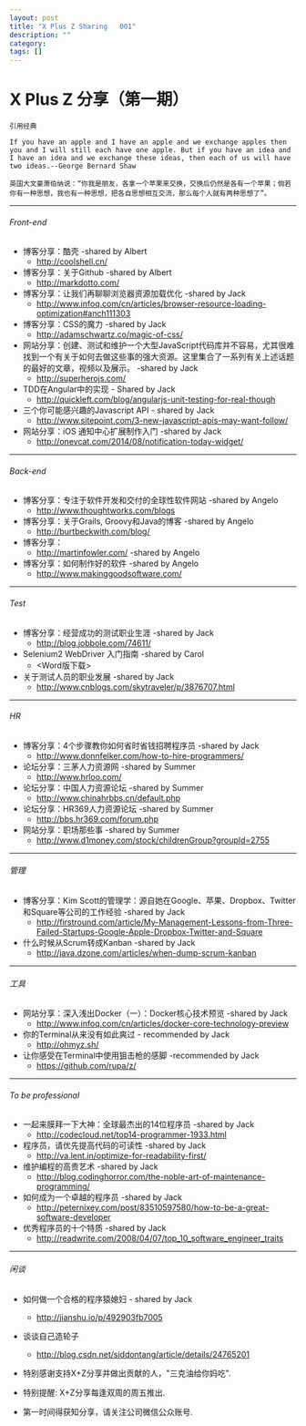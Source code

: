 ```yaml
---
layout: post
title: "X Plus Z Sharing   001"
description: ""
category:
tags: []
---
```

# X Plus Z 分享（第一期）

`引用经典`

`If you have an apple and I have an apple and we exchange apples then you and I will still each have one apple. But if you have an idea and I have an idea and we exchange these ideas, then each of us will have two ideas.--George Bernard Shaw
`

`英国大文豪萧伯纳说：“你我是朋友，各拿一个苹果来交换，交换后仍然是各有一个苹果；倘若你有一种思想，我也有一种思想，把各自思想相互交流，那么每个人就有两种思想了”。`

----

###### Front-end

* 博客分享：酷壳 -shared by Albert
    * <http://coolshell.cn/>
* 博客分享：关于Github -shared by Albert
    * <http://markdotto.com/>
* 博客分享：让我们再聊聊浏览器资源加载优化 -shared by Jack
    * <http://www.infoq.com/cn/articles/browser-resource-loading-optimization#anch111303>
* 博客分享：CSS的魔力 -shared by Jack
    * <http://adamschwartz.co/magic-of-css/>
* 网站分享：创建、测试和维护一个大型JavaScript代码库并不容易，尤其很难找到一个有关于如何去做这些事的强大资源。这里集合了一系列有关上述话题的最好的文章，视频以及展示。 -shared by Jack
    * <http://superherojs.com/>
* TDD在Angular中的实现 - Shared by Jack
    * <http://quickleft.com/blog/angularjs-unit-testing-for-real-though>
* 三个你可能感兴趣的Javascript API - shared by Jack
    * <http://www.sitepoint.com/3-new-javascript-apis-may-want-follow/>
* 网站分享：iOS 通知中心扩展制作入门 -shared by Jack
    * <http://onevcat.com/2014/08/notification-today-widget/>

----

###### Back-end

* 博客分享：专注于软件开发和交付的全球性软件网站 -shared by Angelo
    * <http://www.thoughtworks.com/blogs>
* 博客分享：关于Grails, Groovy和Java的博客 -shared by Angelo
    * <http://burtbeckwith.com/blog/>
* 博客分享：
    * <http://martinfowler.com/>  -shared by Angelo
* 博客分享：如何制作好的软件  -shared by Angelo
    * <http://www.makinggoodsoftware.com/>

----

###### Test

* 博客分享：经营成功的测试职业生涯  -shared by Jack
    * <http://blog.jobbole.com/74611/>  
* Selenium2 WebDriver 入门指南 -shared by Carol
    * <Word版下载>
* 关于测试人员的职业发展 -shared by Jack
    * <http://www.cnblogs.com/skytraveler/p/3876707.html>

----

###### HR

* 博客分享：4个步骤教你如何省时省钱招聘程序员 -shared by Jack
    * <http://www.donnfelker.com/how-to-hire-programmers/>
* 论坛分享：三茅人力资源网 -shared by Summer
    * <http://www.hrloo.com/>
* 论坛分享：中国人力资源论坛 -shared by Summer
    * <http://www.chinahrbbs.cn/default.php>
* 论坛分享：HR369人力资源论坛  -shared by Summer
    * <http://bbs.hr369.com/forum.php>
* 网站分享：职场那些事 -shared by Summer
    * <http://www.d1money.com/stock/childrenGroup?groupId=2755>

----

###### 管理

* 博客分享：Kim Scott的管理学：源自她在Google、苹果、Dropbox、Twitter和Square等公司的工作经验 -shared by Jack
    * <http://firstround.com/article/My-Management-Lessons-from-Three-Failed-Startups-Google-Apple-Dropbox-Twitter-and-Square>
* 什么时候从Scrum转成Kanban -shared by Jack
    * <http://java.dzone.com/articles/when-dump-scrum-kanban>

-----

###### 工具

* 网站分享：深入浅出Docker（一）：Docker核心技术预览 -shared by Jack
    * <http://www.infoq.com/cn/articles/docker-core-technology-preview>
* 你的Terminal从来没有如此爽过 - recommended by Jack
    * <http://ohmyz.sh/>
* 让你感受在Terminal中使用狙击枪的感脚 -recommended by Jack
    * <https://github.com/rupa/z/>

----

###### To be professional

* 一起来膜拜一下大神：全球最杰出的14位程序员 -shared by Jack
    * <http://codecloud.net/top14-programmer-1933.html>
* 程序员，请优先提高代码的可读性 -shared by Jack
    * <http://va.lent.in/optimize-for-readability-first/>
* 维护编程的高贵艺术 -shared by Jack
    * <http://blog.codinghorror.com/the-noble-art-of-maintenance-programming/>
* 如何成为一个卓越的程序员 -shared by Jack
    * <http://peternixey.com/post/83510597580/how-to-be-a-great-software-developer>
* 优秀程序员的十个特质 -shared by Jack
    * <http://readwrite.com/2008/04/07/top_10_software_engineer_traits>

----

###### 闲谈

* 如何做一个合格的程序猿媳妇 - shared by Jack
    * <http://jianshu.io/p/492903fb7005>
* 谈谈自己造轮子
    * <http://blog.csdn.net/siddontang/article/details/24765201>


* 特别感谢支持X+Z分享并做出贡献的人，"三克油给你妈吃".

* 特别提醒: X+Z分享每逢双周的周五推出.

* 第一时间得获知分享，请关注公司微信公众账号.
